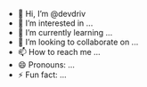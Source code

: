 - 👋 Hi, I’m @devdriv
- 👀 I’m interested in ...
- 🌱 I’m currently learning ...
- 💞️ I’m looking to collaborate on ...
- 📫 How to reach me ...
- 😄 Pronouns: ...
- ⚡ Fun fact: ...

<!---
devdriv/devdriv is a ✨ special ✨ repository because its `README.md` (this file) appears on your GitHub profile.
You can click the Preview link to take a look at your changes.
--->
